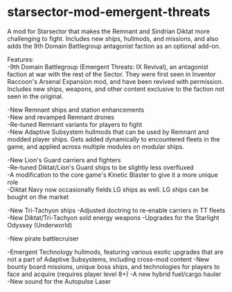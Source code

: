 # starsector-mod-emergent-threats
A mod for Starsector that makes the Remnant and Sindrian Diktat more challenging to fight. Includes new ships, hullmods, and missions, and also adds the 9th Domain Battlegroup antagonist faction as an optional add-on.

Features:  
-9th Domain Battlegroup (Emergent Threats: IX Revival), an antagonist faction at war with the rest of the Sector. They were first seen in Inventor Raccoon's Arsenal Expansion mod, and have been revived with permission. Includes new ships, weapons, and other content exclusive to the faction not seen in the original.

-New Remnant ships and station enhancements  
-New and revamped Remnant drones  
-Re-tuned Remnant variants for players to fight  
-New Adaptive Subsystem hullmods that can be used by Remnant and modded player ships. Gets added dynamically to encountered fleets in the game, and applied across multiple modules on modular ships.

-New Lion's Guard carriers and fighters  
-Re-tuned Diktat/Lion's Guard ships to be slightly less overfluxed  
-A modification to the core game's Kinetic Blaster to give it a more unique role  
-Diktat Navy now occasionally fields LG ships as well. LG ships can be bought on the market  

-New Tri-Tachyon ships
-Adjusted doctring to re-enable carriers in TT fleets  
-New Diktat/Tri-Tachyon sold energy weapons
-Upgrades for the Starlight Odyssey (Underworld)

-New pirate battlecruiser

-Emergent Technology hullmods, featuring various exotic upgrades that are not a part of Adaptive Subsystems, including cross-mod content
-New bounty board missions, unique boss ships, and technologies for players to face and acquire (requires player level 8+)
-A new hybrid fuel/cargo hauler
-New sound for the Autopulse Laser  
